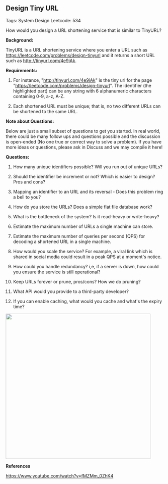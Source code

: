 
## Design Tiny URL

Tags: System Design
Leetcode: 534

How would you design a URL shortening service that is similar to TinyURL?

**Background:**

TinyURL is a URL shortening service where you enter a URL such as https://leetcode.com/problems/design-tinyurl and it returns a short URL such as http://tinyurl.com/4e9iAk.

**Requirements:**

1. For instance, "http://tinyurl.com/4e9iAk" is the tiny url for the page "https://leetcode.com/problems/design-tinyurl". The identifier (the highlighted part) can be any string with 6 alphanumeric characters containing 0-9, a-z, A-Z.

2. Each shortened URL must be unique; that is, no two different URLs can be shortened to the same URL.

**Note about Questions:**

Below are just a small subset of questions to get you started. In real world, there could be many follow ups and questions possible and the discussion is open-ended (No one true or correct way to solve a problem). If you have more ideas or questions, please ask in Discuss and we may compile it here!

**Questions:**

1. How many unique identifiers possible? Will you run out of unique URLs?



2. Should the identifier be increment or not? Which is easier to design? Pros and cons?

3. Mapping an identifier to an URL and its reversal - Does this problem ring a bell to you?

4. How do you store the URLs? Does a simple flat file database work?

5. What is the bottleneck of the system? Is it read-heavy or write-heavy?

6. Estimate the maximum number of URLs a single machine can store.

7. Estimate the maximum number of queries per second (QPS) for decoding a shortened URL in a single machine.

8. How would you scale the service? For example, a viral link which is shared in social media could result in a peak QPS at a moment's notice.

9. How could you handle redundancy? i,e, if a server is down, how could you ensure the service is still operational?

10. Keep URLs forever or prune, pros/cons? How we do pruning?

11. What API would you provide to a third-party developer?

12. If you can enable caching, what would you cache and what's the expiry time?


<img src="/marty.png" width="460" />


**References**

https://www.youtube.com/watch?v=fMZMm_0ZhK4

